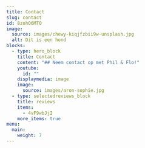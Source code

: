 ```yaml
---
title: Contact
slug: contact
id: 8zohO6MTO
image:
  source: images/chewy-kiqjfzbii9w-unsplash.jpg
  alt: Dit is een hond
blocks:
  - type: hero_block
    title: Contact
    content: "## Neem contact op met Phil & Flo!"
    youtube:
      id: ""
    displaymedia: image
    image:
      source: images/aron-sophie.jpg
  - type: selectedreviews_block
    title: reviews
    items:
      - 4vF9wbJjI
    more_items: true
menu:
  main:
    weight: 7
---
```


